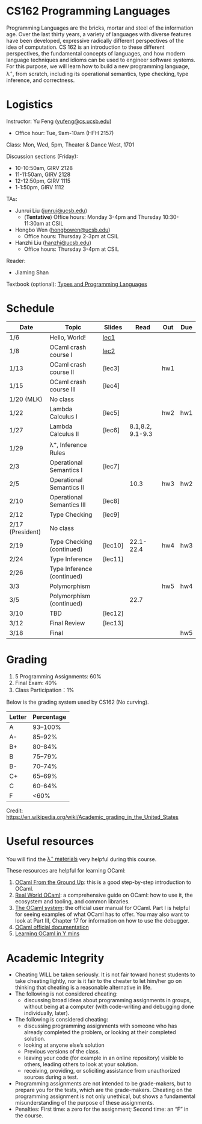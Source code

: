 # CS162 Programming Languages

Programming Languages are the bricks, mortar and steel of the information age. Over the last thirty years, a variety of languages with diverse features have been developed, expressive radically different perspectives of the idea of computation. CS 162 is an introduction to these different perspectives, the fundamental concepts of languages, and how modern language techniques and idioms can be used to engineer software systems. For this purpose, we will learn how to build a new programming language, λ<sup>+</sup>, from scratch, including its operational semantics, type checking, type inference, and correctness.

# Logistics
Instructor: Yu Feng (yufeng@cs.ucsb.edu)
- Office hour: Tue, 9am-10am (HFH 2157)

Class: Mon, Wed, 5pm, Theater & Dance West, 1701 

Discussion sections (Friday):
- 10-10:50am, GIRV 2128
- 11-11:50am, GIRV 2128
- 12-12:50pm, GIRV 1115
- 1-1:50pm, GIRV 1112

TAs:
- Junrui Liu ([junrui@ucsb.edu](mailto:junrui@ucsb.edu))
  - (**Tentative**) Office hours: Monday 3-4pm and Thursday 10:30-11:30am at CSIL
- Hongbo Wen ([hongbowen@ucsb.edu](mailto:hongbowen@ucsb.edu))
  - Office hours: Thursday 2-3pm at CSIL
- Hanzhi Liu ([hanzhi@ucsb.edu](mailto:hanzhi@ucsb.edu))
  - Office hours: Thursday 3-4pm at CSIL

Reader:
- Jiaming Shan


Textbook (optional): [Types and Programming Languages](https://www.amazon.com/Types-Programming-Languages-MIT-Press/dp/0262162091)

# Schedule 
| Date             | Topic                          | Slides                        | Read             | Out | Due |
| ---------------- | ------------------------------ | ----------------------------- | ---------------- | --- | --- |
| 1/6              | Hello, World!                  | [lec1](lectures/lecture1.pdf) |                  |     |     |
| 1/8              | OCaml crash course I           | [lec2](lectures/lecture2.pdf) |                  |     |     |
| 1/13             | OCaml crash course II          | [lec3]                        |                  | hw1 |     |
| 1/15             | OCaml crash course III         | [lec4]                        |                  |     |     |
| 1/20 (MLK)       | No class                       |                               |                  |     |     |
| 1/22             | Lambda Calculus I              | [lec5]                        |                  | hw2 | hw1 |
| 1/27             | Lambda Calculus II             | [lec6]                        | 8.1,8.2, 9.1-9.3 |     |     |
| 1/29             | λ<sup>+</sup>, Inference Rules |                               |                  |     |     |
| 2/3              | Operational Semantics I        | [lec7]                        |                  |     |     |
| 2/5              | Operational Semantics II       |                               | 10.3             | hw3 | hw2 |
| 2/10             | Operational Semantics III      | [lec8]                        |                  |     |     |
| 2/12             | Type Checking                  | [lec9]                        |                  |     |     |
| 2/17 (President) | No class                       |                               |                  |     |     |
| 2/19             | Type Checking  (continued)     | [lec10]                       | 22.1-22.4        | hw4 | hw3 |
| 2/24             | Type Inference                 | [lec11]                       |                  |     |     |
| 2/26             | Type Inference (continued)     |                               |                  |     |     |
| 3/3              | Polymorphism                   |                               |                  | hw5 | hw4 |
| 3/5              | Polymorphism (continued)       |                               | 22.7             |     |     |
| 3/10             | TBD                            | [lec12]                       |                  |     |     |
| 3/12             | Final Review                   | [lec13]                       |                  |     |     |
| 3/18             | Final                          |                               |                  |     | hw5 |

# Grading

1. 5 Programming Assignments: 60%
2. Final Exam: 40%
3. Class Participation：1%

Below is the grading system used by CS162 (No curving).

| Letter | Percentage |
| ------ | ---------- |
| A      | 93–100%    |
| A-     | 85–92%     |
| B+     | 80–84%     |
| B      | 75–79%     |
| B-     | 70–74%     |
| C+     | 65–69%     |
| C      | 60–64%     |
| F      | <60%       |

Credit: https://en.wikipedia.org/wiki/Academic_grading_in_the_United_States


# Useful resources

You will find the [λ<sup>+</sup> materials](./homework/lamp.pdf) very helpful during
this course.

These resources are helpful for learning OCaml:

1. [OCaml From the Ground Up](https://ocamlbook.org/): this is a good
   step-by-step introduction to OCaml.
2. [Real World OCaml](https://dev.realworldocaml.org/guided-tour.html): a
   comprehensive guide on OCaml: how to use it, the ecosystem and tooling, and
   common libraries.
3. [The OCaml system](https://ocaml.org/releases/4.11/htmlman/index.html): the
   official user manual for OCaml. Part I is helpful for seeing examples of what
   OCaml has to offer. You may also want to look at Part III, Chapter 17 for
   information on how to use the debugger.
4. [OCaml official documentation](https://ocaml.org/learn/)
5. [Learning OCaml in Y mins](https://learnxinyminutes.com/docs/ocaml/)


# Academic Integrity
- Cheating WILL be taken seriously. It is not fair toward honest students to take cheating lightly, nor is it fair to the cheater to let him/her go on thinking that cheating is a reasonable alternative in life.
- The following is not considered cheating:
   - discussing broad ideas about programming assignments in groups, without being at a computer (with code-writing and debugging done individually, later).
- The following is considered cheating:
   - discussing programming assignments with someone who has already completed the problem, or looking at their completed solution.
   - looking at anyone else’s solution
   - Previous versions of the class.
   - leaving your code (for example in an online repository) visible to others, leading others to look at your solution.
   - receiving, providing, or soliciting assistance from unauthorized sources during a test.
- Programming assignments are not intended to be grade-makers, but to prepare you for the tests, which are the grade-makers. Cheating on the programming assignment is not only unethical, but shows a fundamental misunderstanding of the purpose of these assignments.
- Penalties: First time: a zero for the assignment; Second time: an “F” in the course.

